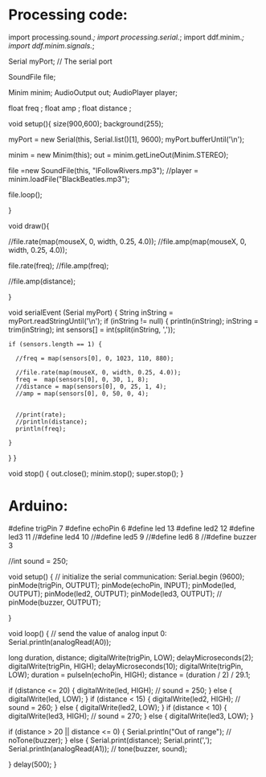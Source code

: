 
# Processing code:

import processing.sound.*;
import processing.serial.*; 
import ddf.minim.*;
import ddf.minim.signals.*;

Serial myPort;        // The serial port

SoundFile file;

Minim minim;
AudioOutput out;
AudioPlayer player;

float freq ;
float amp ;
float distance ;

void setup(){
  size(900,600);
   background(255);
  
  myPort = new Serial(this, Serial.list()[1], 9600);
  myPort.bufferUntil('\n');
  
  minim = new Minim(this);
  out = minim.getLineOut(Minim.STEREO);
  
 
  file =new SoundFile(this, "IFollowRivers.mp3");
  //player = minim.loadFile("BlackBeatles.mp3");
  
  file.loop();  

}

void draw(){
  
  
  //file.rate(map(mouseX, 0, width, 0.25, 4.0));
  //file.amp(map(mouseX, 0, width, 0.25, 4.0));
  
  file.rate(freq);
  //file.amp(freq);
  
 
  //file.amp(distance);
  

  
} 

void serialEvent (Serial myPort) {
  String inString = myPort.readStringUntil('\n');
  if (inString != null) {
    println(inString);
    inString = trim(inString);
    int sensors[] = int(split(inString, ','));


    if (sensors.length == 1) {

      //freq = map(sensors[0], 0, 1023, 110, 880);
      
      //file.rate(map(mouseX, 0, width, 0.25, 4.0));
      freq =  map(sensors[0], 0, 30, 1, 8);
      //distance = map(sensors[0], 0, 25, 1, 4);
      //amp = map(sensors[0], 0, 50, 0, 4);
  
      
      //print(rate);
      //println(distance);
      println(freq);
     
    }
  }
}

void stop()
{
  out.close();
  minim.stop();
  super.stop();
}


# Arduino:


#define trigPin 7
#define echoPin 6
#define led 13
#define led2 12
#define led3 11
//#define led4 10
//#define led5 9
//#define led6 8
//#define buzzer 3

//int sound = 250;


void setup() {
  // initialize the serial communication:
  Serial.begin (9600);
  pinMode(trigPin, OUTPUT);
  pinMode(echoPin, INPUT);
  pinMode(led, OUTPUT);
  pinMode(led2, OUTPUT);
  pinMode(led3, OUTPUT);
//  pinMode(buzzer, OUTPUT);

}

void loop() {
  // send the value of analog input 0:
  Serial.println(analogRead(A0));
  
  long duration, distance;
  digitalWrite(trigPin, LOW);
  delayMicroseconds(2);
  digitalWrite(trigPin, HIGH);
  delayMicroseconds(10);
  digitalWrite(trigPin, LOW);
  duration = pulseIn(echoPin, HIGH);
  distance = (duration / 2) / 29.1;

  if (distance <= 20) {
    digitalWrite(led, HIGH);
//    sound = 250;
  }
  else {
    digitalWrite(led, LOW);
    }
  if (distance < 15) {
    digitalWrite(led2, HIGH);
//    sound = 260;
  }
  else {
    digitalWrite(led2, LOW);
 }
 if (distance < 10) {
   digitalWrite(led3, HIGH);
//    sound = 270;
  }
  else {
   digitalWrite(led3, LOW);
 }


  if (distance > 20 || distance <= 0) {
    Serial.println("Out of range");
//    noTone(buzzer);
  }
  else {
    Serial.print(distance);
     Serial.print(',');
     Serial.println(analogRead(A1));
//    tone(buzzer, sound);

  }
  delay(500);
}

